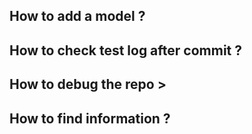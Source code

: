 




## How to add  a model ?



## How to check test log after commit ?



## How to debug the repo >


## How to find information ?







